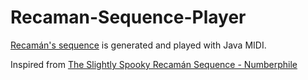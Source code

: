 # Recaman-Sequence-Player
[Recamán's sequence](https://oeis.org/A005132) is generated and played with Java MIDI. 

Inspired from [The Slightly Spooky Recamán Sequence - Numberphile](https://www.youtube.com/watch?v=FGC5TdIiT9U)
